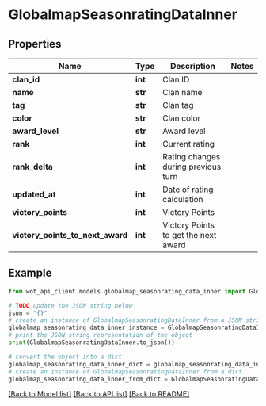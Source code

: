 # GlobalmapSeasonratingDataInner


## Properties

Name | Type | Description | Notes
------------ | ------------- | ------------- | -------------
**clan_id** | **int** | Clan ID | 
**name** | **str** | Clan name | 
**tag** | **str** | Clan tag | 
**color** | **str** | Clan color | 
**award_level** | **str** | Award level | 
**rank** | **int** | Current rating | 
**rank_delta** | **int** | Rating changes during previous turn | 
**updated_at** | **int** | Date of rating calculation | 
**victory_points** | **int** | Victory Points | 
**victory_points_to_next_award** | **int** | Victory Points to get the next award | 

## Example

```python
from wot_api_client.models.globalmap_seasonrating_data_inner import GlobalmapSeasonratingDataInner

# TODO update the JSON string below
json = "{}"
# create an instance of GlobalmapSeasonratingDataInner from a JSON string
globalmap_seasonrating_data_inner_instance = GlobalmapSeasonratingDataInner.from_json(json)
# print the JSON string representation of the object
print(GlobalmapSeasonratingDataInner.to_json())

# convert the object into a dict
globalmap_seasonrating_data_inner_dict = globalmap_seasonrating_data_inner_instance.to_dict()
# create an instance of GlobalmapSeasonratingDataInner from a dict
globalmap_seasonrating_data_inner_from_dict = GlobalmapSeasonratingDataInner.from_dict(globalmap_seasonrating_data_inner_dict)
```
[[Back to Model list]](../README.md#documentation-for-models) [[Back to API list]](../README.md#documentation-for-api-endpoints) [[Back to README]](../README.md)


